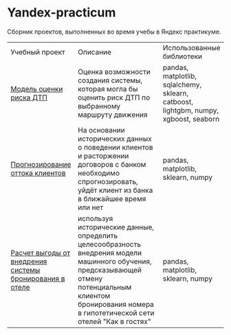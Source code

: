 # Yandex-practicum
Сборник проектов, выполненных во время учебы в Яндекс практикуме.

<table width=100% valign=top >
  <tr>
    <td width=25%>Учебный проект</td>
    <td>Описание</td>
    <td width=20%>Использованные библиотеки</td>
  </tr>
  <tr>
    <td><a href="https://github.com/dmatveenko/Yandex-practicum/tree/main/%D0%9C%D0%BE%D0%B4%D0%B5%D0%BB%D1%8C%20%D0%BF%D1%80%D0%B5%D0%B4%D1%81%D0%BA%D0%B0%D0%B7%D0%B0%D0%BD%D0%B8%D1%8F%20%D0%94%D0%A2%D0%9F">Модель оценки риска ДТП</a></td>
    <td>Оценка возможности создания системы, которая могла бы оценить риск ДТП по выбранному маршруту движения</td>
    <td>pandas, matplotlib, sqlalchemy, sklearn, catboost, lightgbm, numpy, xgboost, seaborn </td>
  </tr>
      
  <tr>
    <td><a href="https://github.com/dmatveenko/Yandex-practicum/tree/main/%D0%9F%D1%80%D0%BE%D0%B3%D0%BD%D0%BE%D0%B7%D0%B8%D1%80%D0%BE%D0%B2%D0%B0%D0%BD%D0%B8%D0%B5%20%D0%BE%D1%82%D1%82%D0%BE%D0%BA%D0%B0%20%D0%BA%D0%BB%D0%B8%D0%B5%D0%BD%D1%82%D0%BE%D0%B2">Прогнозирование оттока клиентов</a></td>
    <td>На основании исторических данных о поведении клиентов и расторжении договоров с банком необходимо спрогнозировать, уйдёт клиент из банка в ближайшее время или нет</td>
    <td>pandas, matplotlib, sklearn, numpy</td>
  </tr>
      
  <tr>
    <td><a href="https://github.com/dmatveenko/Yandex-practicum/tree/main/%D0%A0%D0%B0%D1%81%D1%87%D0%B5%D1%82%20%D0%B2%D1%8B%D0%B3%D0%BE%D0%B4%D1%8B%20%D0%BE%D1%82%20%D0%B2%D0%BD%D0%B5%D0%B4%D1%80%D0%B5%D0%BD%D0%B8%D1%8F%20%D1%81%D0%B8%D1%81%D1%82%D0%B5%D0%BC%D1%8B%20%D0%B1%D1%80%D0%BE%D0%BD%D0%B8%D1%80%D0%BE%D0%B2%D0%B0%D0%BD%D0%B8%D1%8F%20%D0%B2%20%D0%BE%D1%82%D0%B5%D0%BB%D0%B5">Расчет выгоды от внедрения системы бронирования в отеле</a></td>
    <td>используя исторические данные, определить целесообразность внедрения модели машинного обучения, предсказывающей отмену потенциальным клиентом бронирования номера в гипотетической сети отелей "Как в гостях"</td>
    <td>pandas, matplotlib, sklearn, numpy</td>
  </tr>
      
</table>

